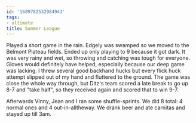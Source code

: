 ```yaml
---
id: '1689782532984943'
tags:
- ultimate
title: Summer League
---
```


Played a short game in the rain. Edgely was swamped so we moved to the Belmont Plateau fields. Ended up only playing to 9 because it got dark. It was very rainy and wet, so throwing and catching was tough for everyone. Gloves would definitely have helped, especially because our deep game was lacking. I threw several good backhand hucks but every flick huck attempt slipped out of my hand and fluttered to the ground. The game was close the whole way through, but Ditz's team scored a late break to go up 8-7 and "take half", so they received again and scored that to win 9-7.

Afterwards Vinny, Jean and I ran some shuffle-sprints. We did 8 total: 4 normal ones and 4 out-in-alltheway. We drank beer and ate carnitas and stayed up till 3am.
